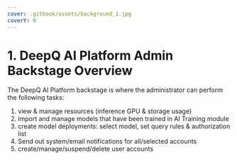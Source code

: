 ```yaml
---
cover: .gitbook/assets/background_1.jpg
coverY: 0
---
```


# 1. DeepQ AI Platform Admin Backstage Overview

The DeepQ AI Platform backstage is where the administrator can perform the following tasks:

1. view & manage resources (inference GPU & storage usage)
2. import and manage models that have been trained in AI Training module
3. create model deployments: select model, set query rules & authorization list
4. Send out system/email notifications for all/selected accounts
5. create/manage/suspend/delete user accounts
